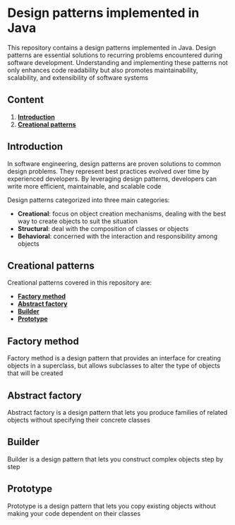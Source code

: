 # Design patterns implemented in Java

This repository contains a design patterns implemented in Java. Design patterns are essential solutions to recurring
problems encountered during software development. Understanding and implementing these patterns not only enhances code
readability but also promotes maintainability, scalability, and extensibility of
software systems

## Content

1. **[Introduction](#introduction)**
2. **[Creational patterns](#creational-patterns)**

## Introduction

In software engineering, design patterns are proven solutions to common design problems. They represent best practices
evolved over time by experienced developers. By leveraging design patterns, developers can write more efficient,
maintainable, and scalable code

Design patterns categorized into three main categories:

- **Creational**: focus on object creation mechanisms, dealing with the best way to create objects to
  suit the situation
- **Structural**: deal with the composition of classes or objects
- **Behavioral**: concerned with the interaction and responsibility among objects

## Creational patterns

Creational patterns covered in this repository are:

- **[Factory method](#factory-method)**
- **[Abstract factory](#abstract-factory)**
- **[Builder](#builder)**
- **[Prototype](#prototype)**

## Factory method

Factory method is a design pattern that provides an interface for creating objects in a superclass, but allows
subclasses to
alter the type of objects that will be created

## Abstract factory

Abstract factory is a design pattern that lets you produce families of related objects without specifying their concrete
classes

## Builder

Builder is a design pattern that lets you construct complex objects step by step

## Prototype

Prototype is a design pattern that lets you copy existing objects without making your code dependent on their classes